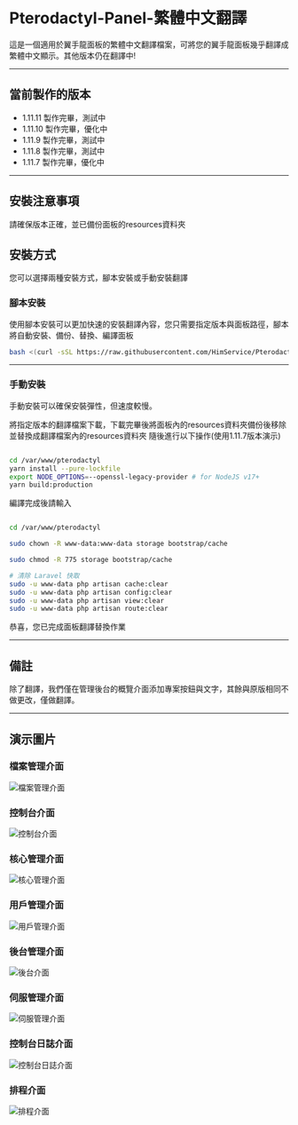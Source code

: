 # Pterodactyl-Panel-繁體中文翻譯
這是一個適用於翼手龍面板的繁體中文翻譯檔案，可將您的翼手龍面板幾乎翻譯成繁體中文顯示。其他版本仍在翻譯中!

---

## 當前製作的版本
- 1.11.11 製作完畢，測試中
- 1.11.10 製作完畢，優化中
- 1.11.9 製作完畢，測試中
- 1.11.8 製作完畢，測試中
- 1.11.7 製作完畢，優化中


---

## 安裝注意事項
請確保版本正確，並已備份面板的resources資料夾

## 安裝方式
您可以選擇兩種安裝方式，腳本安裝或手動安裝翻譯

### 腳本安裝
使用腳本安裝可以更加快速的安裝翻譯內容，您只需要指定版本與面板路徑，腳本將自動安裝、備份、替換、編譯面板

```bash
bash <(curl -sSL https://raw.githubusercontent.com/HimService/Pterodactyl-Panel-Traditional-Chinese/main/install.sh)
```

---

### 手動安裝
手動安裝可以確保安裝彈性，但速度較慢。

將指定版本的翻譯檔案下載，下載完畢後將面板內的resources資料夾備份後移除並替換成翻譯檔案內的resources資料夾
隨後進行以下操作(使用1.11.7版本演示)
```bash

cd /var/www/pterodactyl
yarn install --pure-lockfile
export NODE_OPTIONS=--openssl-legacy-provider # for NodeJS v17+
yarn build:production

```

編譯完成後請輸入
```bash

cd /var/www/pterodactyl

sudo chown -R www-data:www-data storage bootstrap/cache

sudo chmod -R 775 storage bootstrap/cache

# 清除 Laravel 快取
sudo -u www-data php artisan cache:clear
sudo -u www-data php artisan config:clear
sudo -u www-data php artisan view:clear
sudo -u www-data php artisan route:clear

```
恭喜，您已完成面板翻譯替換作業

---

## 備註
除了翻譯，我們僅在管理後台的概覽介面添加專案按鈕與文字，其餘與原版相同不做更改，僅做翻譯。

---
## 演示圖片
### 檔案管理介面
![檔案管理介面](example-img/example1.png)
### 控制台介面
![控制台介面](example-img/example2.png)
### 核心管理介面
![核心管理介面](example-img/example3.png)
### 用戶管理介面
![用戶管理介面](example-img/example4.png)
### 後台管理介面
![後台介面](example-img/example5.png)
### 伺服管理介面
![伺服管理介面](example-img/example6.png)
### 控制台日誌介面
![控制台日誌介面](example-img/example7.png)
### 排程介面
![排程介面](example-img/example8.png)

